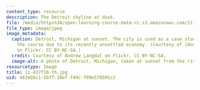 ```yaml
---
content_type: resource
description: The Detroit skyline at dusk.
file: /media/https%3A/open-learning-course-data-rc.s3.amazonaws.com/11-437-financing-economic-development-fall-2016/463ebbc15bff18eff49cf09e578591c2_11-437f16-th.jpg
file_type: image/jpeg
image_metadata:
  caption: Detroit, Michigan at sunset. The city is used as a case study throughout
    the course due to its recently unsettled economy. (Courtesy of [Andrew Langdal](https://www.flickr.com/photos/andorpro/4689765940/)
    on Flickr. CC BY-NC-SA.)
  credit: Courtesy of Andrew Langdal on Flickr. CC BY-NC-SA.
  image-alt: A photo of Detroit, Michigan, taken at sunset from the river.
resourcetype: Image
title: 11-437f16-th.jpg
uid: 463ebbc1-5bff-18ef-f49c-f09e578591c2
---
```

